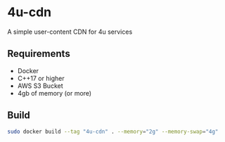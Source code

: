 # 4u-cdn
A simple user-content CDN for 4u services

## Requirements
- Docker
- C++17 or higher
- AWS S3 Bucket
- 4gb of memory (or more)

## Build
```bash
sudo docker build --tag "4u-cdn" . --memory="2g" --memory-swap="4g"
```